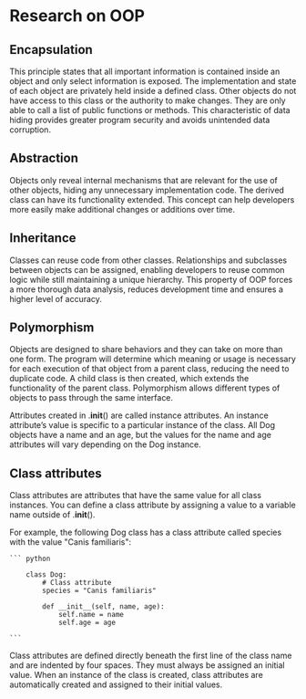 # Research on OOP

<!-- ## Subheading -->

<!-- ### smaller text -->
<!-- 
    ``` python

        class ThisClass():
            pass

    ``` -->

## Encapsulation

This principle states that all important information is contained inside an object and only select information is exposed. The implementation and state of each object are privately held inside a defined class. Other objects do not have access to this class or the authority to make changes. They are only able to call a list of public functions or methods. This characteristic of data hiding provides greater program security and avoids unintended data corruption.

## Abstraction

Objects only reveal internal mechanisms that are relevant for the use of other objects, hiding any unnecessary implementation code. The derived class can have its functionality extended. This concept can help developers more easily make additional changes or additions over time.

## Inheritance 

Classes can reuse code from other classes. Relationships and subclasses between objects can be assigned, enabling developers to reuse common logic while still maintaining a unique hierarchy. This property of OOP forces a more thorough data analysis, reduces development time and ensures a higher level of accuracy.

## Polymorphism

Objects are designed to share behaviors and they can take on more than one form. The program will determine which meaning or usage is necessary for each execution of that object from a parent class, reducing the need to duplicate code. A child class is then created, which extends the functionality of the parent class. Polymorphism allows different types of objects to pass through the same interface.

Attributes created in .__init__() are called instance attributes. An instance attribute’s value is specific to a particular instance of the class. All Dog objects have a name and an age, but the values for the name and age attributes will vary depending on the Dog instance.

## Class attributes

Class attributes are attributes that have the same value for all class instances. You can define a class attribute by assigning a value to a variable name outside of .__init__().

For example, the following Dog class has a class attribute called species with the value "Canis familiaris":

    ``` python

        class Dog:
            # Class attribute
            species = "Canis familiaris"

            def __init__(self, name, age):
                self.name = name
                self.age = age

    ```
Class attributes are defined directly beneath the first line of the class name and are indented by four spaces. They must always be assigned an initial value. When an instance of the class is created, class attributes are automatically created and assigned to their initial values.

